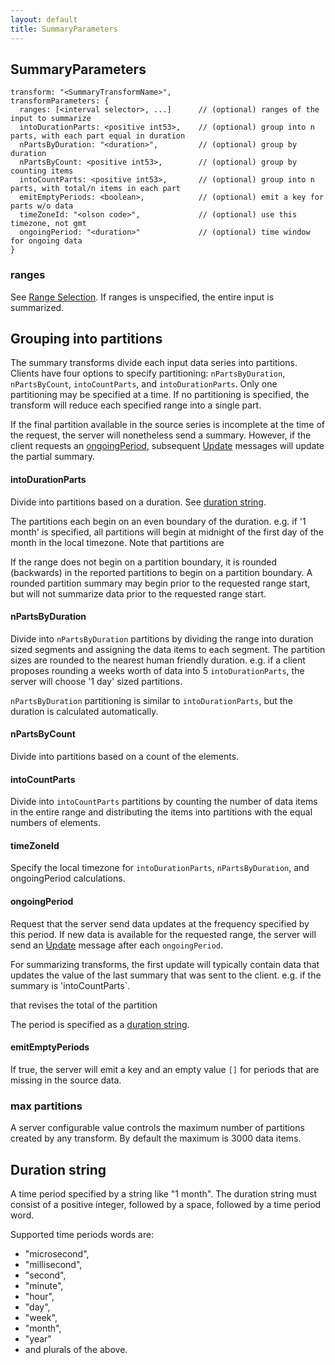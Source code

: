 ```yaml
---
layout: default
title: SummaryParameters
---
```


SummaryParameters
---

    transform: "<SummaryTransformName>",
    transformParameters: {
      ranges: [<interval selector>, ...]      // (optional) ranges of the input to summarize
      intoDurationParts: <positive int53>,    // (optional) group into n parts, with each part equal in duration
      nPartsByDuration: "<duration>",         // (optional) group by duration
      nPartsByCount: <positive int53>,        // (optional) group by counting items
      intoCountParts: <positive int53>,       // (optional) group into n parts, with total/n items in each part
      emitEmptyPeriods: <boolean>,            // (optional) emit a key for parts w/o data
      timeZoneId: "<olson code>",             // (optional) use this timezone, not gmt
      ongoingPeriod: "<duration>"             // (optional) time window for ongoing data
    }

### ranges
See [Range Selection](RangeSelection.html).
If ranges is unspecified, the entire input is summarized.

## Grouping into partitions
The summary transforms divide each input data series into partitions. 
Clients have four options to specify partitioning: `nPartsByDuration`, 
`nPartsByCount`, `intoCountParts`, and `intoDurationParts`. 
Only one partitioning may be specified at a time.
If no partitioning is specified, the transform will reduce each specified range
into a single part.

If the final partition available in the source series is incomplete at the
time of the request, the server will nonetheless send a summary. 
However, if the client requests an [ongoingPeriod](#ongoingPeriod), 
subsequent [Update](#Update.html) messages will update the partial summary. 


#### intoDurationParts
Divide into partitions based on a duration. See [duration string](#duration).

The partitions each begin on an even boundary of the duration. 
e.g. if '1 month' is specified, all partitions will begin at midnight
of the first day of the month in the local timezone. 
Note that partitions are 

If the range does not begin on a partition boundary, 
it is rounded (backwards) in the reported partitions to begin 
on a partition boundary. 
A rounded partition summary may begin prior to the requested range start,
but will not summarize data prior to the requested range start.

#### nPartsByDuration
Divide into `nPartsByDuration` partitions by dividing the range into
duration sized segments and assigning the data items to each segment.
The partition sizes are rounded to the nearest human friendly duration.
e.g. if a client proposes rounding a weeks worth of data into 5 `intoDurationParts`, 
the server will choose '1 day' sized partitions.

`nPartsByDuration` partitioning is similar to `intoDurationParts`, 
but the duration is calculated automatically.

#### nPartsByCount
Divide into partitions based on a count of the elements.

#### intoCountParts
Divide into `intoCountParts` partitions by counting the number of data items
in the entire range and distributing the items into partitions with 
the equal numbers of elements.

#### timeZoneId <a name='timeZoneId'/>
Specify the local timezone for `intoDurationParts`, `nPartsByDuration`,
and ongoingPeriod calculations.

#### ongoingPeriod <a name='ongoingPeriod'></a>
Request that the server send data updates at the frequency specified by this period.
If new data is available for the requested range, 
the server will send an [Update](Update.html) message after each `ongoingPeriod`.

For summarizing transforms, the first update will typically contain data that 
updates the value of the last summary that was sent to the client. 
e.g. if the summary is 'intoCountParts`.

that revises the total of the partition


The period is specified as a [duration string](#duration).

#### emitEmptyPeriods 
If true, the server will emit a key and an empty value `[]` for periods that are
missing in the source data.

### max partitions
A server configurable value controls the maximum number of partitions 
created by any transform. 
By default the maximum is 3000 data items.

## Duration string <a name="duration"></a>
A time period specified by a string like "1 month". 
The duration string must consist of a positive integer, 
followed by a space, followed by a time period word.

Supported time periods words are: 

* "microsecond", 
* "millisecond", 
* "second", 
* "minute", 
* "hour", 
* "day", 
* "week", 
* "month", 
* "year" 
* and plurals of the above.


